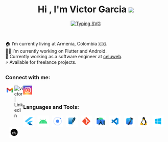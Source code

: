 <h1 align="center"><b>Hi , I'm Victor Garcia </b><img src="https://media.giphy.com/media/hvRJCLFzcasrR4ia7z/giphy.gif" width="35"></h1>


<p align="center">
 <a href="https://git.io/typing-svg"><img src="https://readme-typing-svg.demolab.com?font=Fira+Code&duration=2000&pause=1000&center=true&vCenter=true&width=435&lines=Victor+Manuel+Garcia+Hurtado+;Mobile+Developer" alt="Typing SVG" /></a>
</p>
<br>

🏠 I’m currently living at Armenia, Colombia 🇨🇴.<br/>
👨‍💻 I’m currently working on Flutter and Android.<br/>
🔭 Currently working as a software engineer at [celuweb].<br/>
⚡ Available for freelance projects.<br/>

### Connect with me:


[<img align="left" alt="vmgarciahurtado@gmail.com | Gmail" width="28px" src="https://raw.githubusercontent.com/edent/SuperTinyIcons/master/images/svg/gmail.svg" />][gmail]
[<img align="left" alt="victor | LinkedIn" width="28px" src="https://camo.githubusercontent.com/c8a9c5b414cd812ad6a97a46c29af67239ddaeae08c41724ff7d945fb4c047e5/68747470733a2f2f6564656e742e6769746875622e696f2f537570657254696e7949636f6e732f696d616765732f7376672f6c696e6b6564696e2e737667" />][linkedin]
[<img align="left" alt="vmgarciahurtado@gmail.com | Instagram" width="28px" src="https://raw.githubusercontent.com/edent/SuperTinyIcons/master/images/svg/instagram.svg" />][instagram]

<br/>
<br/>

### Languages and Tools:

<img align="left"  width="25px" height="25px" src="./flutter.png" style="color:#FFF;border:5px solid white"/>
<img align="left"  width="25px" height="25px" src="./android.png" style="background-color:white;border:5px solid white; margin:0px 0px 0px 10px" />
<img align="left"  width="25px" height="25px" src="./ionic.png" style="background-color:white;border:5px solid white; margin:0px 0px 0px 10px" />
<img align="left"  width="25px" height="25px" src="./sqlite.png" style="background-color:white;border:5px solid white; margin:0px 0px 0px 10px" />
<img align="left"  width="25px" height="25px" src="./git.png" style="background-color:white;border:5px solid white; margin:0px 0px 0px 10px" />
<img align="left"  width="25px" height="25px" src="./android_studio.png" style="background-color:white;border:5px solid white; margin:0px 0px 0px 10px"/>
<img align="left"  width="25px" height="25px" src="./vscode.png" style="background-color:white;border:5px solid white; margin:0px 0px 0px 10px" />
<img align="left"  width="25px" height="25px" src="./xcode.png" style="background-color:white;border:5px solid white; margin:0px 0px 0px 10px" />
<img align="left"  width="25px" height="25px" src="./linux.png" style="background-color:white;border:5px solid white; margin:0px 0px 0px 10px" />
<img align="left"  width="25px" height="25px" src="./windows.png" style="background-color:white;border:5px solid white; margin:0px 0px 0px 10px" />
<img align="left"  width="25px" height="25px" src="./macos.png" style="background-color:white;border:5px solid white; margin:0px 0px 0px 10px" />

<br/>

[celuweb]: https://www.celuweb.com
[linkedin]: https://www.linkedin.com/in/victor-manuel-garcia-hurtado-0700a21b7/
[gmail]: mailto:vmgarciahurtado@gmail.com
[instagram]: https://www.instagram.com/vm_garciah/
